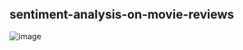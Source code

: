 ## sentiment-analysis-on-movie-reviews
![image](https://github.com/harry83528/sentiment-analysis-on-movie-reviews/blob/master/score.jpg)
